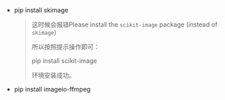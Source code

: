 - pip install skimage

  > 这时候会报错Please install the `scikit-image` package (instead of `skimage`)
  >
  > 所以按照提示操作即可：
  >
  > pip install scikit-image
  >
  > 环境安装成功。

- pip install imageio-ffmpeg